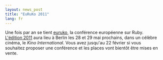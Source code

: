 ```yaml
---
layout: news_post
title: "EuRuKo 2011"
lang: fr
---
```


Une fois par an se tient [euruko][1], la conférence européenne sur Ruby.
[L\'édition 2011][2] aura lieu à Berlin les 28 et 29 mai prochains, dans
un célèbre cinéma, le *Kino International*. Vous avez jusqu\'au 22
février si vous souhaitez proposer une conférence et les places vont
bientôt être mises en vente.



[1]: http://euruko.org/ 
[2]: http://euruko2011.org/ 
